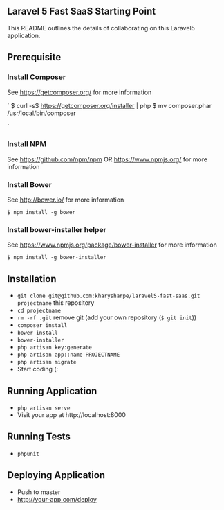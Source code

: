 Laravel 5 Fast SaaS Starting Point
----------------------------------

This README outlines the details of collaborating on this Laravel5 application.

## Prerequisite

### Install Composer

See https://getcomposer.org/ for more information

`
$ curl -sS https://getcomposer.org/installer | php
$ mv composer.phar /usr/local/bin/composer

`


### Install NPM

See https://github.com/npm/npm OR https://www.npmjs.org/ for more information

### Install Bower

See http://bower.io/ for more information

`
$ npm install -g bower
`

### Install bower-installer helper

See https://www.npmjs.org/package/bower-installer for more information

`
$ npm install -g bower-installer
`


## Installation

* `git clone git@github.com:kharysharpe/laravel5-fast-saas.git projectname` this repository
* `cd projectname`
* `rm -rf .git` remove git (add your own repository (`$ git init`))
* `composer install`
* `bower install`
* `bower-installer`
* `php artisan key:generate`
* `php artisan app::name PROJECTNAME`
* `php artisan migrate`
* Start coding (:


## Running Application

* `php artisan serve`
* Visit your app at http://localhost:8000

## Running Tests

* `phpunit`


## Deploying Application
* Push to master
* http://your-app.com/deploy